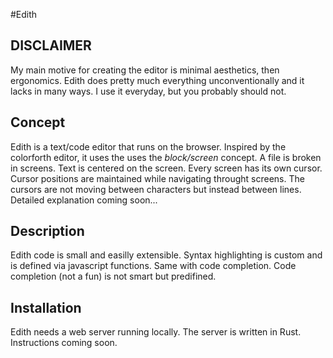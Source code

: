 #Edith  

## DISCLAIMER
My main motive for creating the editor is minimal aesthetics, then ergonomics. 
Edith does pretty much everything unconventionally and it lacks in many ways. I use it everyday, but you probably should not.

## Concept
Edith is a text/code editor that runs on the browser. Inspired by the colorforth editor, it uses the uses the *block/screen* concept. A file is broken in screens. Text is centered on the screen. Every screen has its own cursor. Cursor positions are maintained while navigating throught screens. The cursors are not moving between characters but instead between lines. Detailed explanation coming soon...

## Description
Edith code is small and easilly extensible. Syntax highlighting is custom and is defined via javascript functions. Same with code completion. Code completion (not a fun) is not smart but predifined. 

## Installation 
Edith needs a web server running locally. The server is written in Rust. Instructions coming soon.

